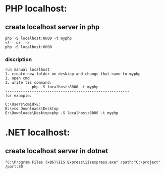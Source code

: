 # PHP localhost:

## create localhost server in php
```console
php -S localhost:8000 -t myphp
<!-- or -->
php -S localhost:8000
```
### discription
```console
run manual localhost
1. create new folder on desktop and change that name to myphp
2. open cmd
3. write tis command:
			php -S localhost:8000 -t myphp
--------------------------------------------------------
for example:

C:\Users\omid>E:
E:\>cd Downloads\Desktop
E:\Downloads\Desktop>php -S localhost:8000 -t myphp
```



# .NET localhost:
## create localhost server in dotnet
```console
"C:\Program Files (x86)\IIS Express\iisexpress.exe" /path:"C:\project" /port:80
```
